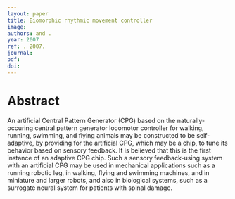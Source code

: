 ```yaml
---
layout: paper
title: Biomorphic rhythmic movement controller
image:
authors: and .
year: 2007
ref: . 2007.
journal: 
pdf: 
doi: 
---
```


# Abstract
An artificial Central Pattern Generator (CPG) based on the naturally-occuring central pattern generator locomotor controller for walking, running, swimming, and flying animals may be constructed to be self-adaptive, by providing for the artificial CPG, which may be a chip, to tune its behavior based on sensory feedback. It is believed that this is the first instance of an adaptive CPG chip. Such a sensory feedback-using system with an artificial CPG may be used in mechanical applications such as a running robotic leg, in walking, flying and swimming machines, and in miniature and larger robots, and also in biological systems, such as a surrogate neural system for patients with spinal damage.

